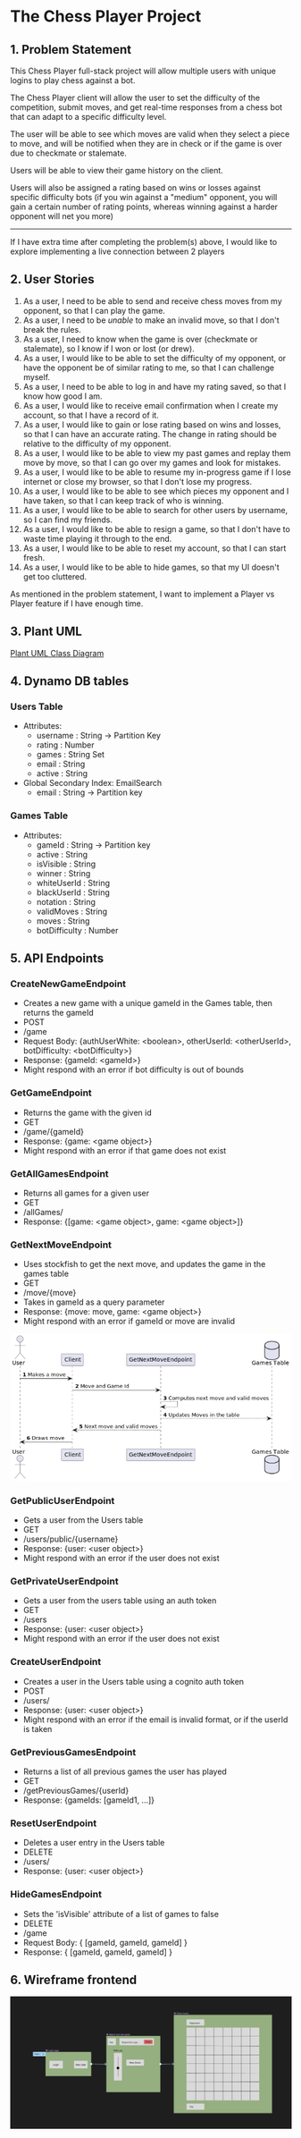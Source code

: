 # The Chess Player Project

## 1. Problem Statement

This Chess Player full-stack project will allow multiple users with unique logins to play chess against a bot.

The Chess Player client will allow the user to set the difficulty of the competition, submit moves, and get real-time responses from a chess bot that can adapt to a specific difficulty level.

The user will be able to see which moves are valid when they select a piece to move, and will be notified when they are in check or if the game is over due to checkmate or stalemate.

Users will be able to view their game history on the client.

Users will also be assigned a rating based on wins or losses against specific difficulty bots (if you win against a "medium" opponent, you will gain a certain number of rating points, whereas winning against a harder opponent will net you more)

---
If I have extra time after completing the problem(s) above, I would like to explore implementing a live connection between 2 players

## 2. User Stories

1. As a user, I need to be able to send and receive chess moves from my opponent, so that I can play the game.
2. As a user, I need to be *unable* to make an invalid move, so that I don't break the rules. 
3. As a user, I need to know when the game is over (checkmate or stalemate), so I know if I won or lost (or drew). 
4. As a user, I would like to be able to set the difficulty of my opponent, or have the opponent be of similar rating to me, so that I can challenge myself.
5. As a user, I need to be able to log in and have my rating saved, so that I know how good I am.
6. As a user, I would like to receive email confirmation when I create my account, so that I have a record of it.
7. As a user, I would like to gain or lose rating based on wins and losses, so that I can have an accurate rating. The change in rating should be relative to the difficulty of my opponent.
8. As a user, I would like to be able to view my past games and replay them move by move, so that I can go over my games and look for mistakes. 
9. As a user, I would like to be able to resume my in-progress game if I lose internet or close my browser, so that I don't lose my progress.
10. As a user, I would like to be able to see which pieces my opponent and I have taken, so that I can keep track of who is winning.
11. As a user, I would like to be able to search for other users by username, so I can find my friends.
12. As a user, I would like to be able to resign a game, so that I don't have to waste time playing it through to the end.
13. As a user, I would like to be able to reset my account, so that I can start fresh.
14. As a user, I would like to be able to hide games, so that my UI doesn't get too cluttered.

As mentioned in the problem statement, I want to implement a Player vs Player feature if I have enough time.

## 3. Plant UML

[Plant UML Class Diagram](./ChessCD.puml)

## 4. Dynamo DB tables

### Users Table
* Attributes:
  * username : String -> Partition Key
  * rating : Number
  * games : String Set
  * email : String
  * active : String
* Global Secondary Index: EmailSearch
  * email : String -> Partition key

### Games Table
* Attributes:
  * gameId : String -> Partition key
  * active : String
  * isVisible : String
  * winner : String
  * whiteUserId : String
  * blackUserId : String
  * notation : String
  * validMoves : String
  * moves : String
  * botDifficulty : Number

## 5. API Endpoints

### CreateNewGameEndpoint
* Creates a new game with a unique gameId in the Games table, then returns the gameId
* POST
* /game
* Request Body: {authUserWhite: \<boolean>, otherUserId: \<otherUserId>, botDifficulty: \<botDifficulty>}
* Response: {gameId: \<gameId>}
* Might respond with an error if bot difficulty is out of bounds

### GetGameEndpoint
* Returns the game with the given id
* GET
* /game/{gameId}
* Response: {game: \<game object>}
* Might respond with an error if that game does not exist

### GetAllGamesEndpoint
* Returns all games for a given user
* GET
* /allGames/
* Response: {[game: \<game object>, game: \<game object>]}

### GetNextMoveEndpoint
* Uses stockfish to get the next move, and updates the game in the games table
* GET
* /move/{move}
* Takes in gameId as a query parameter
* Response: {move: move, game: \<game object>}
* Might respond with an error if gameId or move are invalid

![](GetNextMoveSD.png)

### GetPublicUserEndpoint
* Gets a user from the Users table
* GET
* /users/public/{username}
* Response: {user: \<user object>}
* Might respond with an error if the user does not exist

### GetPrivateUserEndpoint
* Gets a user from the users table using an auth token
* GET
* /users
* Response: {user: \<user object>}
* Might respond with an error if the user does not exist

### CreateUserEndpoint
* Creates a user in the Users table using a cognito auth token
* POST
* /users/
* Response: {user: \<user object>}
* Might respond with an error if the email is invalid format, or if the userId is taken

### GetPreviousGamesEndpoint
* Returns a list of all previous games the user has played
* GET
* /getPreviousGames/{userId}
* Response: {gameIds: [gameId1, ...]}

### ResetUserEndpoint
* Deletes a user entry in the Users table
* DELETE
* /users/
* Response: {user: \<user object>}

### HideGamesEndpoint
* Sets the 'isVisible' attribute of a list of games to false
* DELETE
* /game
* Request Body: { [gameId, gameId, gameId] }
* Response: { [gameId, gameId, gameId] }

## 6. Wireframe frontend

![](wireframe.png)
